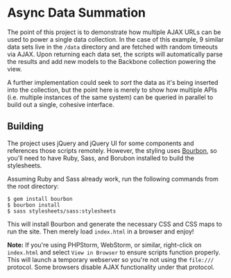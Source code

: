 Async Data Summation
====================

The point of this project is to demonstrate how multiple AJAX URLs can be used to power a single data collection. In the case of this example, 9 similar data sets live in the `/data` directory and are fetched with random timeouts via AJAX. Upon returning each data set, the scripts will automatically parse the results and add new models to the Backbone collection powering the view.

A further implementation could seek to _sort_ the data as it's being inserted into the collection, but the point here is merely to show how multiple APIs (i.e. multiple instances of the same system) can be queried in parallel to build out a single, cohesive interface.

Building
--------

The project uses jQuery and jQuery UI for some components and references those scripts remotely. However, the styling uses [Bourbon](http://bourbon.io/), so you'll need to have Ruby, Sass, and Borubon installed to build the stylesheets.

Assuming Ruby and Sass already work, run the following commands from the root directory:

```
$ gem install bourbon
$ bourbon install
$ sass stylesheets/sass:stylesheets
```

This will install Bourbon and generate the necessary CSS and CSS maps to run the site. Then merely load `index.html` in a browser and enjoy!

**Note:** If you're using PHPStorm, WebStorm, or similar, right-click on `index.html` and select `View in Browser` to ensure scripts function properly. This will launch a temporary webserver so you're not using the `file:///` protocol. Some browsers disable AJAX functionality under that protocol.